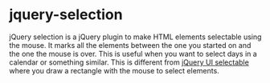 jquery-selection
================

jQuery selection is a jQuery plugin to make HTML elements selectable using the mouse. It marks all the elements between the one you started on and the one the mouse is over. This is useful when you want to select days in a calendar or something similar. 
This is different from [jQuery UI selectable](http://jqueryui.com/selectable/) where you draw a rectangle with the mouse to select elements.
